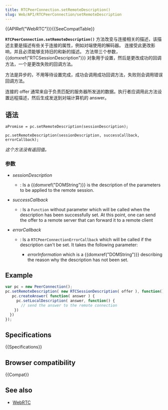 ```yaml
---
title: RTCPeerConnection.setRemoteDescription()
slug: Web/API/RTCPeerConnection/setRemoteDescription
---
```

{{APIRef("WebRTC")}}{{SeeCompatTable}}

**`RTCPeerConnection.setRemoteDescription()`** 方法改变与连接相关的描述，该描述主要是描述有些关于连接的属性，例如对端使用的解码器。 连接受此更改影响，并且必须能够支持旧的和新的描述。 方法带三个参数，{{domxref("RTCSessionDescription")}} 对象用于设置，然后是更改成功的回调方法，一个是更改失败的回调方法。

方法是异步的，不用等待设置完成，成功会调用成功回调方法，失败则会调用错误回调方法。

连接的 offer 通常来自于负责匹配的服务器所发送的数据。执行者应调用此方法设置远程描述，然后生成发送到对端计算机的 answer。

## 语法

```plain
aPromise = pc.setRemoteDescription(sessionDescription);

pc.setRemoteDescription(sessionDescription, successCallback, errorCallback);
```

_这个方法没有返回值。_

### 参数

- _sessionDescription_
  - : Is a {{domxref("DOMString")}} is the description of the parameters to be applied to the remote session.
- _successCallback_
  - : Is a `Function` without parameter which will be called when the description has been successfully set. At this point, one can send the offer to a remote server that can forward it to a remote client
- _errorCallback_

  - : Is a `RTCPeerConnectionErrorCallback` which will be called if the description can't be set. It takes the following parameter:

    - _errorInformation_ which is a {{domxref("DOMString")}} describing the reason why the description has not been set.

## Example

```js
var pc = new PeerConnection();
pc.setRemoteDescription( new RTCSessionDescription( offer ), function() {
   pc.createAnswer( function( answer ) {
     pc.setLocalDescription( answer, function() {
       // send the answer to the remote connection
    })
  })
});
```

## Specifications

{{Specifications}}

## Browser compatibility

{{Compat}}

## See also

- [WebRTC](/en-US/docs/Web/Guide/API/WebRTC)
